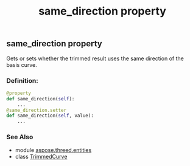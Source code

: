 ﻿---
title: same_direction property
second_title: Aspose.3D for Python via .NET API References
description: 
type: docs
weight: 170
url: /python-net/aspose.threed.entities/trimmedcurve/same_direction/
is_root: false
---

## same_direction property


Gets or sets whether the trimmed result uses the same direction of the basis curve.
### Definition:
```python
@property
def same_direction(self):
    ...
@same_direction.setter
def same_direction(self, value):
    ...
```

### See Also
* module [aspose.threed.entities](../../)
* class [TrimmedCurve](/3d/python-net/aspose.threed.entities/trimmedcurve)
